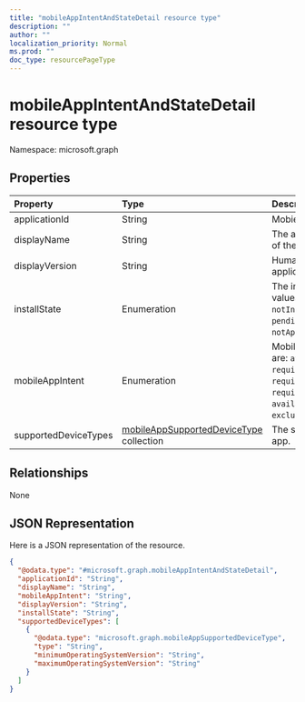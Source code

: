 ```yaml
---
title: "mobileAppIntentAndStateDetail resource type"
description: ""
author: ""
localization_priority: Normal
ms.prod: ""
doc_type: resourcePageType
---
```


# mobileAppIntentAndStateDetail resource type


Namespace: microsoft.graph



## Properties
|Property|Type|Description|
|:---|:---|:---|
|applicationId|String|MobieApp identifier.|
|displayName|String|The admin provided or imported title of the app.|
|displayVersion|String|Human readable version of the application|
|installState|Enumeration|The install state of the app. Possible values are: `installed`, `failed`, `notInstalled`, `uninstallFailed`, `pendingInstall`, `unknown`, `notApplicable`.|
|mobileAppIntent|Enumeration|Mobile App Intent. Possible values are: `available`, `notAvailable`, `requiredInstall`, `requiredUninstall`, `requiredAndAvailableInstall`, `availableInstallWithoutEnrollment`, `exclude`.|
|supportedDeviceTypes|[mobileAppSupportedDeviceType](../resources/mobileappsupporteddevicetype.md) collection|The supported platforms for the app.|

## Relationships
None

## JSON Representation
Here is a JSON representation of the resource.
<!-- {
  "blockType": "resource",
  "@odata.type": "microsoft.graph.mobileAppIntentAndStateDetail"
}
-->
``` json
{
  "@odata.type": "#microsoft.graph.mobileAppIntentAndStateDetail",
  "applicationId": "String",
  "displayName": "String",
  "mobileAppIntent": "String",
  "displayVersion": "String",
  "installState": "String",
  "supportedDeviceTypes": [
    {
      "@odata.type": "microsoft.graph.mobileAppSupportedDeviceType",
      "type": "String",
      "minimumOperatingSystemVersion": "String",
      "maximumOperatingSystemVersion": "String"
    }
  ]
}
```

